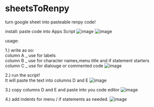 # sheetsToRenpy

turn google sheet into pasteable renpy code!

install:
paste code into Apps Script
![image](https://github.com/dimikira/sheetsToRenpy/assets/116223644/e1cbbae0-9085-4bd7-8a96-43e4f114ba28)
![image](https://github.com/dimikira/sheetsToRenpy/assets/116223644/00de5023-f972-4d22-914d-5d301ed535ab)

usage:

1.) write as so:<br>
  column A _ use for labels<br>
  column B _ use for character names,menu title and if statement starters<br>
  column C _ use for dialouge or commented code
![image](https://github.com/dimikira/sheetsToRenpy/assets/116223644/629f4a4b-e5c7-46fc-9c09-e71d18715384)


2.) run the script!<br>
  It will paste the text into columns D and E
![image](https://github.com/dimikira/sheetsToRenpy/assets/116223644/6d2502f0-b751-4974-8505-2bd80026d9af)

3.) copy columns D and E and paste into you code editor
![image](https://github.com/dimikira/sheetsToRenpy/assets/116223644/09ffe00d-d17e-4e57-8dd4-71f85a5f8dce)

4.) add indents for menu / if statements as needed.
![image](https://github.com/dimikira/sheetsToRenpy/assets/116223644/f74006dc-cff2-4c4d-a6e4-c318eb9b1004)
